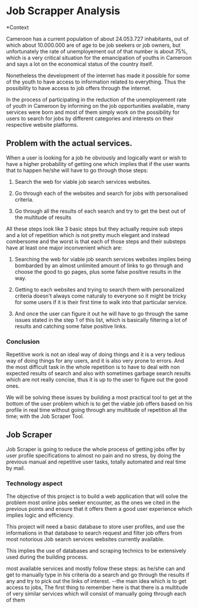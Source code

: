 # Job Scrapper Analysis


*Context

Cameroon has a current population of about 24.053.727 inhabitants, out of which about 10.000.000 are of age to be job seekers or job owners, but unfortunately the rate of unemployement out of that number is about 75%, which is a very critical situation for the emancipation of youths in Cameroon and says a lot on the economical status of the country itself.

Nonetheless the development of the internet has made it possible for some of the youth to have access to information related to everything. Thus the possibility to have access to job offers through the internet.

In the process of participating in the reduction  of the unemployement rate of youth in Cameroon by informing on the job opportunities available, many services were born and most of them simply work on the possibility for users to search for jobs by different categories and interests on their respective website platforms.


## Problem with the actual services.

When a user is looking for a job he obviously and logically want or wish to have a higher probability of getting one which implies that if the user wants that to happen he/she will have to go through those steps:

1. Search the web for viable job search services websites.

2. Go through each of the websites and search for jobs with personalised criteria.

3. Go through all the results of each search and try to get the best out of the multitude of results

All these steps look like 3 basic steps but they actually require sub steps and a lot of repetition which is not pretty much elegant and instead combersome and the worst is that each of those steps and their substeps have at least one major inconvenient which are:

1. Searching the web for viable job search services websites implies  being bombarded by an almost unlimited amount of links to go through and choose the good to go pages, plus some false positive results in the way. 

2. Getting to each websites and trying to search them with personalized criteria doesn't always come naturaly to everyone so it might be tricky for some users if it is their first time to walk into that particular service. 

3.  And once the user can figure it out he will have to go through the same issues stated in the step 1 of this list, which is basically filtering a lot of results and catching some false positive links.

### Conclusion

Repetitive work is not an ideal way of doing things and it is a very tedious way of doing things for any users, and it is also very prone to errors.
And the most difficult task in the whole repetition is to have to deal with non expected results of search and also with sometimes garbage search results which are not really concise, thus it is up to the user to figure out the good ones.

We will be solving these issues by building a most practical tool to get at the bottom of the user problem which is to get the viable job offers based on his profile in real time without going through any multitude of repetition all the time; with the Job Scraper Tool.

## Job Scraper

Job Scraper is going to reduce the whole process of getting jobs offer by user profile specifications to almost no pain and no stress, by doing the previous manual and repetitive user tasks, totally automated and real time by mail.

### Technology aspect

The objective of this project is to build a web application that will solve the problem most online jobs seeker encounter, as the ones we cited in the previous points and ensure that it offers them a good user experience which implies logic and efficiency.

This project will need a basic database to store user profiles, and use the informations in that database to search request and filter job offers from most notorious Job search services websites currently available.

This implies the use of databases and scraping technics to be extensively used during the building process.










most available services and mostly follow these steps:
as he/she can and get to manually type in his criteria do a search and go through the results if any and try to pick out the links of interest.
--the main idea which is to get access to jobs,
The first thing to remember here is that there is a multitude of very similar services which will consist of manually going through each of them 